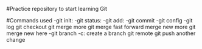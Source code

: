 #Practice repository to start learning Git

#Commands used
-git init:
-git status:
-git add:
-git commit
-git config
-git log
git checkout 
git merge
more git merge
fast forward merge new
more git merge new here
-git branch -c: create a branch
git remote
git push
another change
